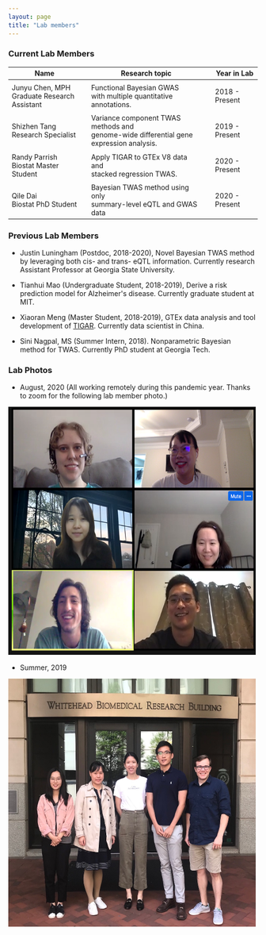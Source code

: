 ```yaml
---
layout: page
title: "Lab members"
---
```



### Current Lab Members

| Name |  | Research topic |  | Year in Lab |
| ------ |--| ---------- |--| ----- |
| | | | |  |
| Junyu Chen, MPH <br> Graduate Research Assistant  |  | Functional Bayesian GWAS  <br> with multiple quantitative annotations. |  |  2018 - Present| 
| | | | |  |
| Shizhen Tang <br> Research Specialist  |  | Variance component TWAS methods and <br> genome-wide  differential gene expression analysis. | |   2019 - Present| 
| | | | | |
| Randy Parrish <br> Biostat Master Student  |  | Apply TIGAR to GTEx V8 data and <br> stacked regression TWAS. |  |  2020 - Present| 
| | | | | |
| Qile Dai <br> Biostat PhD Student  |  | Bayesian TWAS method using only <br> summary-level eQTL and GWAS data |  |  2020 - Present| 

### Previous Lab Members

* Justin Luningham (Postdoc, 2018-2020), Novel Bayesian TWAS method by leveraging both cis- and trans- eQTL information. Currently research Assistant Professor at Georgia State University. 


* Tianhui Mao (Undergraduate Student, 2018-2019), Derive a risk prediction model for Alzheimer's disease. Currently graduate student at MIT. 


* Xiaoran Meng (Master Student, 2018-2019), GTEx data analysis and tool development of [TIGAR](https://github.com/yanglab-emory/TIGAR). Currently data scientist in China.


* Sini Nagpal, MS (Summer Intern, 2018). Nonparametric Bayesian method for TWAS. Currently PhD student at Georgia Tech.


### Lab Photos 

* August, 2020 (All working remotely during this pandemic year. Thanks to zoom for the following lab member photo.)

<a href="default.asp" title="Lab photo 2020" alt="Lab photo 2020">
<img style="float: center;" src="../assets/LabMeeting_08_13_2020.png" width = "500" height = "500">
</a>

* Summer, 2019

<img style="float: center;" src="../assets/YangLab_2019_resize.JPG" width = "500" height = "500">
